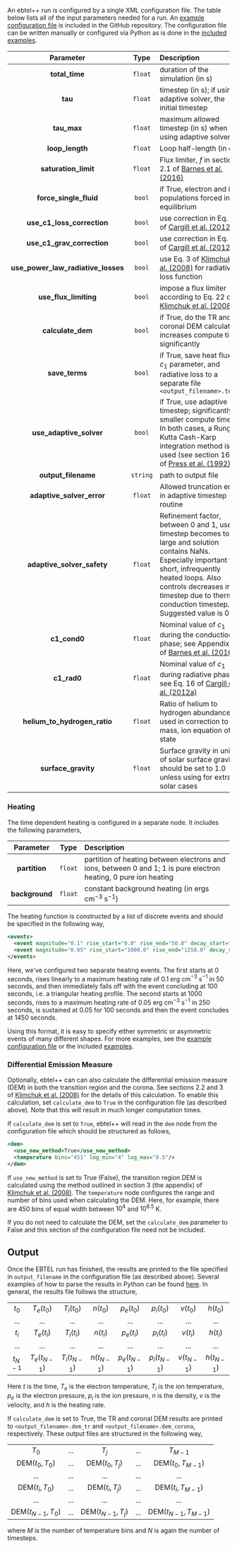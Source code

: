 An ebtel++ run is configured by a single XML configuration file. The table below lists all of the input parameters needed for a run. An [example configuration file](https://github.com/rice-solar-physics/ebtelPlusPlus/blob/master/config/ebtel.example.cfg.xml) is included in the GitHub repository. The configuration file can be written manually or configured via Python as is done in the [included examples](https://github.com/rice-solar-physics/ebtelPlusPlus/tree/master/examples).

| Parameter | Type | Description |
|:---------:|:----:|:------------|
| **total_time** | `float` | duration of the simulation (in s)|
| **tau** | `float` | timestep (in s); if using adaptive solver, the initial timestep |
| **tau_max** | `float` | maximum allowed timestep (in s) when using adaptive solver |
| **loop_length** | `float` | Loop half-length (in cm) |
| **saturation_limit** | `float` | Flux limiter, $f$ in section 2.1 of [Barnes et al. (2016)][barnes_2016] |
| **force_single_fluid** | `bool` | if True, electron and ion populations forced into equilibrium |
| **use_c1_loss_correction** | `bool` | use correction in Eq. 16 of [Cargill et al. (2012a)][cargill_2012a] |
| **use_c1_grav_correction** | `bool` | use correction in Eq. 12 of [Cargill et al. (2012a)][cargill_2012a] |
| **use_power_law_radiative_losses** | `bool` | use Eq. 3 of [Klimchuk et al. (2008)][klimchuk_2008] for radiative loss function |
| **use_flux_limiting** | `bool` | impose a flux limiter according to Eq. 22 of [Klimchuk et al. (2008)][klimchuk_2008] |
| **calculate_dem** | `bool` | if True, do the TR and coronal DEM calculation; increases compute time significantly |
| **save_terms** | `bool` | if True, save heat flux, $c_1$ parameter, and radiative loss to a separate file `<output_filename>.terms` |
| **use_adaptive_solver** | `bool` | if True, use adaptive timestep; significantly smaller compute times. In both cases, a Runge-Kutta Cash-Karp integration method is used (see section 16.2 of [Press et al. (1992)][press_num_recipes])  |
| **output_filename** | `string` | path to output file |
| **adaptive_solver_error** | `float` | Allowed truncation error in adaptive timestep routine |
| **adaptive_solver_safety** | `float` | Refinement factor, between 0 and 1, used if timestep becomes too large and solution contains NaNs. Especially important for short, infrequently heated loops. Also controls decreases in timestep due to thermal conduction timestep. Suggested value is 0.5 |
| **c1_cond0** | `float` | Nominal value of $c_1$ during the conduction phase; see Appendix A of [Barnes et al. (2016)][barnes_2016] |
| **c1_rad0** | `float` | Nominal value of $c_1$ during radiative phase; see Eq. 16 of [Cargill et al. (2012a)][cargill_2012a] |
| **helium_to_hydrogen_ratio** | `float` | Ratio of helium to hydrogen abundance; used in correction to ion mass, ion equation of state |
| **surface_gravity** | `float` | Surface gravity in units of solar surface gravity; should be set to 1.0 unless using for extra-solar cases |

### Heating
The time dependent heating is configured in a separate node. It includes the following parameters,

| Parameter | Type | Description |
|:-------:|:------:|:-----------|
| **partition** | `float` | partition of heating between electrons and ions, between 0 and 1; 1 is pure electron heating, 0 pure ion heating |
| **background** | `float` | constant background heating (in ergs cm$^{-3}$ s$^{-1}$) |

The heating function is constructed by a list of discrete events and should be specified in the following way,

```XML
<events>
  <event magnitude="0.1" rise_start="0.0" rise_end="50.0" decay_start="50.0" decay_end="100.0"/>
  <event magnitude="0.05" rise_start="1000.0" rise_end="1250.0" decay_start="1350.0" decay_end="1450.0"/>
</events>
```

Here, we've configured two separate heating events. The first starts at 0 seconds, rises linearly to a maximum heating rate of 0.1 erg cm$^{-3}$ s$^{-1}$ in 50 seconds, and then immediately falls off with the event concluding at 100 seconds, i.e. a triangular heating profile. The second starts at 1000 seconds, rises to a maximum heating rate of 0.05 erg cm$^{-3}$ s$^{-1}$ in 250 seconds, is sustained at 0.05 for 100 seconds and then the event concludes at 1450 seconds.

Using this format, it is easy to specify either symmetric or asymmetric events of many different shapes. For more examples, see the [example configuration file](https://github.com/rice-solar-physics/ebtelPlusPlus/blob/master/config/ebtel.example.cfg.xml) or the included [examples](https://github.com/rice-solar-physics/ebtelPlusPlus/tree/master/examples).

### Differential Emission Measure
Optionally, ebtel++ can can also calculate the differential emission measure (DEM) in both the transition region and the corona. See sections 2.2 and 3 of [Klimchuk et al. (2008)][klimchuk_2008] for the details of this calculation. To enable this calculation, set `calculate_dem` to `True` in the configuration file (as described above). Note that this will result in much longer computation times.

If `calculate_dem` is set to `True`, ebtel++ will read in the `dem` node from the configuration file which should be structured as follows,
```XML
<dem>
  <use_new_method>True</use_new_method>
  <temperature bins="451" log_min="4" log_max="8.5"/>
</dem>
```

If `use_new_method` is set to True (False), the transition region DEM is calculated using the method outlined in section 3 (the appendix) of [Klimchuk et al. (2008)][klimchuk_2008]. The `temperature` node configures the range and number of bins used when calculating the DEM. Here, for example, there are 450 bins of equal width between $10^4$ and $10^{8.5}$ K.

If you do not need to calculate the DEM, set the `calculate_dem` parameter to False and this section of the configuration file need not be included.

## Output
Once the EBTEL run has finished, the results are printed to the file specified in `output_filename` in the configuration file (as described above). Several examples of how to parse the results in Python can be found [here](https://github.com/rice-solar-physics/ebtelPlusPlus/tree/master/examples). In general, the results file follows the structure,

| | | | | | | | |
|:--------:|:--------:|:--------:|:--------:|:--------:|:--------:|:--------:|:--------:|
| $t_0$ | $T_e(t_0)$ | $T_i(t_0)$ | $n(t_0)$ | $p_e(t_0)$ | $p_i(t_0)$ | $v(t_0)$ | $h(t_0)$ |
| ... | ... | ... | ... | ... | ... | ... | ... |
| $t_i$ | $T_e(t_i)$ | $T_i(t_i)$ | $n(t_i)$ | $p_e(t_i)$ | $p_i(t_i)$ | $v(t_i)$ | $h(t_i)$ |
| ... | ... | ... | ... | ... | ... | ... | ... |
| $t_{N-1}$ | $T_e(t_{N-1})$ | $T_i(t_{N-1})$ | $n(t_{N-1})$ | $p_e(t_{N-1})$ | $p_i(t_{N-1})$ | $v(t_{N-1})$ | $h(t_{N-1})$ |


Here $t$ is the time, $T_e$ is the electron temperature, $T_i$ is the ion temperature, $p_e$ is the electron pressure, $p_i$ is the ion pressure, $n$ is the density, $v$ is the velocity, and $h$ is the heating rate.

If `calculate_dem` is set to True, the TR and coronal DEM results are printed to `<output_filename>.dem_tr` and `<output_filename>.dem_corona`, respectively. These output files are structured in the following way,

| | | | | |
|:----:|:----:|:----:|:----:|:----:|
| $T_0$ | ... | $T_j$ | ... | $T_{M-1}$ |
| DEM$(t_0,T_0)$ | ... | DEM$(t_0,T_j)$ | ... | DEM$(t_0,T_{M-1})$ |
| ... | ... | ... | ... | ... |
| DEM$(t_i,T_0)$ | ... | DEM$(t_i,T_j)$ | ... | DEM$(t_i,T_{M-1})$ |
| ... | ... | ... | ... | ... |
| DEM$(t_{N-1},T_0)$ | ... | DEM$(t_{N-1},T_j)$ | ... | DEM$(t_{N-1},T_{M-1})$ |

where $M$ is the number of temperature bins and $N$ is again the number of timesteps.

[klimchuk_2008]: http://adsabs.harvard.edu/abs/2008ApJ...682.1351K "Klimchuk et al. (2008)"
[cargill_2012a]: http://adsabs.harvard.edu/abs/2012ApJ...752..161C "Cargill et al. (2012a)"
[cargill_2012b]: http://adsabs.harvard.edu/abs/2012ApJ...758....5C "Cargill et al. (2012b)"
[barnes_2016]: http://adsabs.harvard.edu/abs/2016ApJ...829...31B "Barnes et al. (2016)"
[press_num_recipes]: http://dl.acm.org/citation.cfm?id=148286 "Press et al. (1992)"
